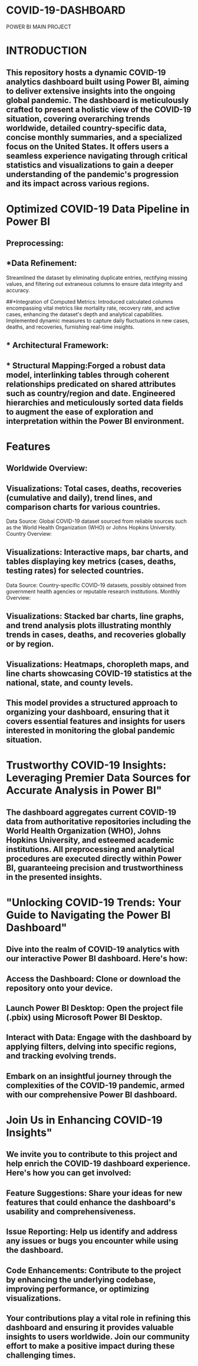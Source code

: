 # COVID-19-DASHBOARD
POWER BI MAIN PROJECT

# INTRODUCTION

## This repository hosts a dynamic COVID-19 analytics dashboard built using Power BI, aiming to deliver extensive insights into the ongoing global pandemic. The dashboard is meticulously crafted to present a holistic view of the COVID-19 situation, covering overarching trends worldwide, detailed country-specific data, concise monthly summaries, and a specialized focus on the United States. It offers users a seamless experience navigating through critical statistics and visualizations to gain a deeper understanding of the pandemic's progression and its impact across various regions.

# Optimized COVID-19 Data Pipeline in Power BI

## Preprocessing:

## *Data Refinement:
Streamlined the dataset by eliminating duplicate entries, rectifying missing values, and filtering out extraneous columns to ensure data integrity and accuracy.

 ##*Integration of Computed Metrics:
Introduced calculated columns encompassing vital metrics like mortality rate, recovery rate, and active cases, enhancing the dataset's depth and analytical capabilities. Implemented dynamic measures to capture daily fluctuations in new cases, deaths, and recoveries, furnishing real-time insights.

## * Architectural Framework:

## * Structural Mapping:Forged a robust data model, interlinking tables through coherent relationships predicated on shared attributes such as country/region and date. Engineered hierarchies and meticulously sorted data fields to augment the ease of exploration and interpretation within the Power BI environment.

# Features

## Worldwide Overview:

## Visualizations: Total cases, deaths, recoveries (cumulative and daily), trend lines, and comparison charts for various countries.
Data Source: Global COVID-19 dataset sourced from reliable sources such as the World Health Organization (WHO) or Johns Hopkins University.
Country Overview:

## Visualizations: Interactive maps, bar charts, and tables displaying key metrics (cases, deaths, testing rates) for selected countries.
Data Source: Country-specific COVID-19 datasets, possibly obtained from government health agencies or reputable research institutions.
Monthly Overview:

## Visualizations: Stacked bar charts, line graphs, and trend analysis plots illustrating monthly trends in cases, deaths, and recoveries globally or by region.

## Visualizations: Heatmaps, choropleth maps, and line charts showcasing COVID-19 statistics at the national, state, and county levels.
## This model provides a structured approach to organizing your dashboard, ensuring that it covers essential features and insights for users interested in monitoring the global pandemic situation.

# Trustworthy COVID-19 Insights: Leveraging Premier Data Sources for Accurate Analysis in Power BI"

## The dashboard aggregates current COVID-19 data from authoritative repositories including the World Health Organization (WHO), Johns Hopkins University, and esteemed academic institutions. All preprocessing and analytical procedures are executed directly within Power BI, guaranteeing precision and trustworthiness in the presented insights.


# "Unlocking COVID-19 Trends: Your Guide to Navigating the Power BI Dashboard"
  ## Dive into the realm of COVID-19 analytics with our interactive Power BI dashboard. Here's how:

## Access the Dashboard: Clone or download the repository onto your device.

## Launch Power BI Desktop: Open the project file (.pbix) using Microsoft Power BI Desktop.

## Interact with Data: Engage with the dashboard by applying filters, delving into specific regions, and tracking evolving trends.

## Embark on an insightful journey through the complexities of the COVID-19 pandemic, armed with our comprehensive Power BI dashboard.


# Join Us in Enhancing COVID-19 Insights"

## We invite you to contribute to this project and help enrich the COVID-19 dashboard experience. Here's how you can get involved:

## Feature Suggestions: Share your ideas for new features that could enhance the dashboard's usability and comprehensiveness.

## Issue Reporting: Help us identify and address any issues or bugs you encounter while using the dashboard.

## Code Enhancements: Contribute to the project by enhancing the underlying codebase, improving performance, or optimizing visualizations.

## Your contributions play a vital role in refining this dashboard and ensuring it provides valuable insights to users worldwide. Join our community effort to make a positive impact during these challenging times.









